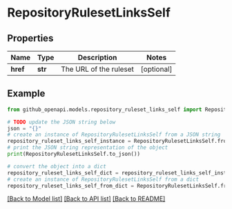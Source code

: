 # RepositoryRulesetLinksSelf


## Properties

Name | Type | Description | Notes
------------ | ------------- | ------------- | -------------
**href** | **str** | The URL of the ruleset | [optional] 

## Example

```python
from github_openapi.models.repository_ruleset_links_self import RepositoryRulesetLinksSelf

# TODO update the JSON string below
json = "{}"
# create an instance of RepositoryRulesetLinksSelf from a JSON string
repository_ruleset_links_self_instance = RepositoryRulesetLinksSelf.from_json(json)
# print the JSON string representation of the object
print(RepositoryRulesetLinksSelf.to_json())

# convert the object into a dict
repository_ruleset_links_self_dict = repository_ruleset_links_self_instance.to_dict()
# create an instance of RepositoryRulesetLinksSelf from a dict
repository_ruleset_links_self_from_dict = RepositoryRulesetLinksSelf.from_dict(repository_ruleset_links_self_dict)
```
[[Back to Model list]](../README.md#documentation-for-models) [[Back to API list]](../README.md#documentation-for-api-endpoints) [[Back to README]](../README.md)


